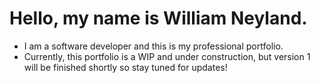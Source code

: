 # Hello, my name is William Neyland.
- I am a software developer and this is my professional portfolio.
- Currently, this portfolio is a WIP and under construction, but version 1 will be finished shortly so stay tuned for updates!
